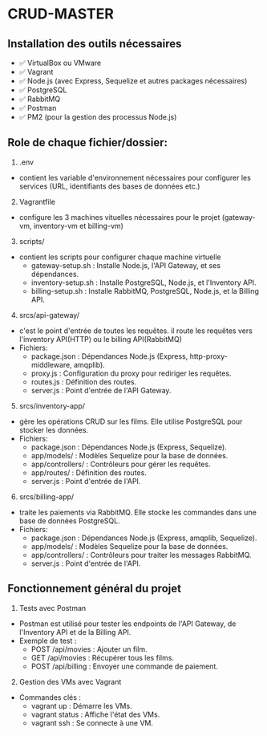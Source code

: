 # CRUD-MASTER

## Installation des outils nécessaires
- ✅ VirtualBox ou VMware
- ✅ Vagrant
- ✅ Node.js (avec Express, Sequelize et autres packages nécessaires)
- ✅ PostgreSQL
- ✅ RabbitMQ
- ✅ Postman
- ✅ PM2 (pour la gestion des processus Node.js)

## Role de chaque fichier/dossier:
1) .env
- contient les variable d'environnement nécessaires pour configurer les services (URL, identifiants des bases de données etc.)
2) Vagrantfile
- configure les 3 machines vituelles nécessaires pour le projet (gateway-vm, inventory-vm et billing-vm)
3) scripts/
- contient les scripts pour configurer chaque machine virtuelle
    - gateway-setup.sh : Installe Node.js, l'API Gateway, et ses dépendances.
    - inventory-setup.sh : Installe PostgreSQL, Node.js, et l'Inventory API.
    - billing-setup.sh : Installe RabbitMQ, PostgreSQL, Node.js, et la Billing API.
4) srcs/api-gateway/
- c'est le point d'entrée de toutes les requêtes. il route les requêtes vers l'inventory API(HTTP) ou le billing API(RabbitMQ)
- Fichiers:
    - package.json : Dépendances Node.js (Express, http-proxy-middleware, amqplib).
    - proxy.js : Configuration du proxy pour rediriger les requêtes.
    - routes.js : Définition des routes.
    - server.js : Point d'entrée de l'API Gateway.
5) srcs/inventory-app/
- gère les opérations CRUD sur les films. Elle utilise PostgreSQL pour stocker les données.
- Fichiers:
    - package.json : Dépendances Node.js (Express, Sequelize).
    - app/models/ : Modèles Sequelize pour la base de données.
    - app/controllers/ : Contrôleurs pour gérer les requêtes.
    - app/routes/ : Définition des routes.
    - server.js : Point d'entrée de l'API.
6) srcs/billing-app/
- traite les paiements via RabbitMQ. Elle stocke les commandes dans une base de données PostgreSQL.
- Fichiers:
    - package.json : Dépendances Node.js (Express, amqplib, Sequelize).
    - app/models/ : Modèles Sequelize pour la base de données.
    - app/controllers/ : Contrôleurs pour traiter les messages RabbitMQ.
    - server.js : Point d'entrée de l'API.

## Fonctionnement général du projet
1) Tests avec Postman
- Postman est utilisé pour tester les endpoints de l'API Gateway, de l'Inventory API et de la Billing API.
- Exemple de test :
    - POST /api/movies : Ajouter un film.
    - GET /api/movies : Récupérer tous les films.
    - POST /api/billing : Envoyer une commande de paiement.
2) Gestion des VMs avec Vagrant
- Commandes clés :
    - vagrant up : Démarre les VMs.
    - vagrant status : Affiche l'état des VMs.
    - vagrant ssh <vm-name> : Se connecte à une VM.

